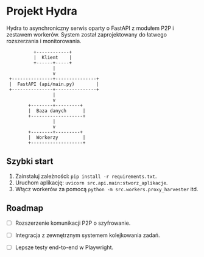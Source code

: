 # Projekt Hydra

Hydra to asynchroniczny serwis oparty o FastAPI z modułem P2P i zestawem
workerów. System został zaprojektowany do łatwego rozszerzania i monitorowania.

```
          +------------+
          |  Klient    |
          +------+-----+
                 |
                 v
 +---------------+---------------+
 |  FastAPI (api/main.py)        |
 +---------------+---------------+
                 |
                 v
        +--------+---------+
        |  Baza danych      |
        +-------------------+
                 |
                 v
        +--------+---------+
        |  Workerzy         |
        +-------------------+
```

## Szybki start

1. Zainstaluj zależności: `pip install -r requirements.txt`.
2. Uruchom aplikację: `uvicorn src.api.main:stworz_aplikacje`.
3. Włącz workerów za pomocą `python -m src.workers.proxy_harvester` itd.

## Roadmap

- [ ] Rozszerzenie komunikacji P2P o szyfrowanie.
- [ ] Integracja z zewnętrznym systemem kolejkowania zadań.
- [ ] Lepsze testy end-to-end w Playwright.

